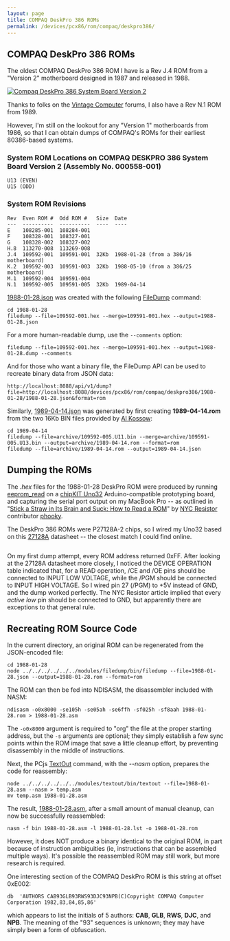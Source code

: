 ```yaml
---
layout: page
title: COMPAQ DeskPro 386 ROMs
permalink: /devices/pcx86/rom/compaq/deskpro386/
---
```


COMPAQ DeskPro 386 ROMs
---

The oldest COMPAQ DeskPro 386 ROM I have is a Rev J.4 ROM from a "Version 2" motherboard designed
in 1987 and released in 1988.

[<img src="https://s3-us-west-2.amazonaws.com/archive.pcjs.org/pubs/pc/reference/compaq/images/Compaq_DeskPro_386-16_System_Board_V2-640.jpg" alt="Compaq DeskPro 386 System Board Version 2"/>](https://s3-us-west-2.amazonaws.com/archive.pcjs.org/pubs/pc/reference/compaq/images/Compaq_DeskPro_386-16_System_Board_V2.jpg)

Thanks to folks on the [Vintage Computer](http://www.vintage-computer.com/) forums, I also have a Rev N.1 ROM from 1989.

However, I'm still on the lookout for any "Version 1" motherboards from 1986, so that I can obtain dumps of COMPAQ's
ROMs for their earliest 80386-based systems.

### System ROM Locations on COMPAQ DESKPRO 386 System Board Version 2 (Assembly No. 000558-001)

	U13 (EVEN)
	U15 (ODD)

### System ROM Revisions

	Rev  Even ROM #  Odd ROM #   Size  Date
	---  ----------  ----------  ----  ----
	E    108285-001  108284-001
	F    108328-001  108327-001
	G    108328-002  108327-002
	H.8  113270-008  113269-008
	J.4  109592-001  109591-001  32Kb  1988-01-28 (from a 386/16 motherboard)
	K.2  109592-003  109591-003  32Kb  1988-05-10 (from a 386/25 motherboard)
	M.1  109592-004  109591-004
	N.1  109592-005  109591-005  32Kb  1989-04-14	

[1988-01-28.json](1988-01-28/1988-01-28.json) was created with the following [FileDump](/modules/filedump/) command:

	cd 1988-01-28
	filedump --file=109592-001.hex --merge=109591-001.hex --output=1988-01-28.json

For a more human-readable dump, use the `--comments` option:

	filedump --file=109592-001.hex --merge=109591-001.hex --output=1988-01-28.dump --comments

And for those who want a binary file, the FileDump API can be used to recreate binary data from JSON data:

	http://localhost:8088/api/v1/dump?file=http://localhost:8088/devices/pcx86/rom/compaq/deskpro386/1988-01-28/1988-01-28.json&format=rom

Similarly, [1989-04-14.json](1989-04-14/1989-04-14.json) was generated by first creating **1989-04-14.rom**
from the two 16Kb BIN files provided by [Al Kossow](http://www.vintage-computer.com/vcforum/member.php?2256-Al-Kossow):

	cd 1989-04-14
	filedump --file=archive/109592-005.U11.bin --merge=archive/109591-005.U13.bin --output=archive/1989-04-14.rom --format=rom
	filedump --file=archive/1989-04-14.rom --output=1989-04-14.json

Dumping the ROMs
---
The *.hex* files for the 1988-01-28 DeskPro ROM were produced by running
[eeprom_read](http://github.com/phooky/PROM/blob/master/tools/eeprom_read/eeprom_read.pde)
on a [chipKIT Uno32](http://www.digilentinc.com/Products/Detail.cfm?NavPath=2,892,893&Prod=CHIPKIT-UNO32)
Arduino-compatible prototyping board, and capturing the serial port output on my MacBook Pro -- as outlined in
"[Stick a Straw in Its Brain and Suck: How to Read a ROM](http://www.nycresistor.com/2012/07/07/stick-a-straw-in-its-brain-and-suck-how-to-read-a-rom/)"
by [NYC Resistor](http://www.nycresistor.com/) contributor [phooky](http://www.nycresistor.com/author/phooky/).

The DeskPro 386 ROMs were P27128A-2 chips, so I wired my Uno32 based on this
[27128A](https://s3-us-west-2.amazonaws.com/archive.pcjs.org/pubs/pc/datasheets/27128A.pdf) datasheet -- the closest match I could find online.

![<img src="https://s3-us-west-2.amazonaws.com/archive.pcjs.org/pubs/pc/reference/compaq/images/Compaq_DeskPro_386-16_System_ROM_V2_Breadboard-640.jpg" alt="Compaq DeskPro 386 System ROM Version 2"/>](https://s3-us-west-2.amazonaws.com/archive.pcjs.org/pubs/pc/reference/compaq/images/Compaq_DeskPro_386-16_System_ROM_V2_Breadboard.jpg)

On my first dump attempt, every ROM address returned 0xFF.  After looking at the 27128A datasheet more closely,
I noticed the DEVICE OPERATION table indicated that, for a READ operation, /CE and /OE pins should be connected to
INPUT LOW VOLTAGE, while the /PGM should be connected to INPUT HIGH VOLTAGE.  So I wired pin 27 (/PGM) to +5V instead
of GND, and the dump worked perfectly.  The NYC Resistor article implied that every *active low* pin should be
connected to GND, but apparently there are exceptions to that general rule.

Recreating ROM Source Code
---
In the current directory, an original ROM can be regenerated from the JSON-encoded file:

	cd 1988-01-28
	node ../../../../../../modules/filedump/bin/filedump --file=1988-01-28.json --output=1988-01-28.rom --format=rom

The ROM can then be fed into NDISASM, the disassembler included with NASM:

	ndisasm -o0x8000 -se105h -se05ah -se6ffh -sf025h -sf8aah 1988-01-28.rom > 1988-01-28.asm

The `-o0x8000` argument is required to "org" the file at the proper starting address, but the `-s` arguments
are optional; they simply establish a few sync points within the ROM image that save a little cleanup effort, by
preventing disassembly in the middle of instructions.

Next, the PCjs [TextOut](/modules/textout/) command, with the *--nasm* option, prepares the code for reassembly:

	node ../../../../../../modules/textout/bin/textout --file=1988-01-28.asm --nasm > temp.asm
	mv temp.asm 1988-01-28.asm

The result, [1988-01-28.asm](1988-01-28/1988-01-28.asm), after a small amount of manual cleanup, can now be
successfully reassembled:

	nasm -f bin 1988-01-28.asm -l 1988-01-28.lst -o 1988-01-28.rom

However, it does NOT produce a binary identical to the original ROM, in part because of instruction ambiguities (ie,
instructions that can be assembled multiple ways). It's possible the reassembled ROM may still work, but more research
is required.

One interesting section of the COMPAQ DeskPro ROM is this string at offset 0xE002:
 
	db	'AUTHORS CAB93GLB93RWS93DJC93NPB(C)Copyright COMPAQ Computer Corporation 1982,83,84,85,86'

which appears to list the initials of 5 authors: **CAB**, **GLB**, **RWS**, **DJC**, and **NPB**.  The meaning of the
"93" sequences is unknown; they may have simply been a form of obfuscation.
